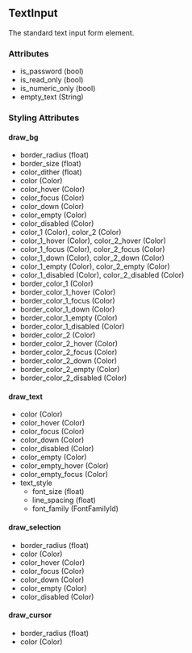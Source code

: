 ## TextInput
The standard text input form element.

### Attributes
- is_password (bool)
- is_read_only (bool)
- is_numeric_only (bool)
- empty_text (String)

### Styling Attributes
#### draw_bg
- border_radius (float)
- border_size (float)
- color_dither (float)
- color (Color)
- color_hover (Color)
- color_focus (Color)
- color_down (Color)
- color_empty (Color)
- color_disabled (Color)
- color_1 (Color), color_2 (Color)
- color_1_hover (Color), color_2_hover (Color)
- color_1_focus (Color), color_2_focus (Color)
- color_1_down (Color), color_2_down (Color)
- color_1_empty (Color), color_2_empty (Color)
- color_1_disabled (Color), color_2_disabled (Color)
- border_color_1 (Color)
- border_color_1_hover (Color)
- border_color_1_focus (Color)
- border_color_1_down (Color)
- border_color_1_empty (Color)
- border_color_1_disabled (Color)
- border_color_2 (Color)
- border_color_2_hover (Color)
- border_color_2_focus (Color)
- border_color_2_down (Color)
- border_color_2_empty (Color)
- border_color_2_disabled (Color)

#### draw_text
- color (Color)
- color_hover (Color)
- color_focus (Color)
- color_down (Color)
- color_disabled (Color)
- color_empty (Color)
- color_empty_hover (Color)
- color_empty_focus (Color)
- text_style
    - font_size (float)
    - line_spacing (float)
    - font_family (FontFamilyId)

#### draw_selection
- border_radius (float)
- color (Color)
- color_hover (Color)
- color_focus (Color)
- color_down (Color)
- color_empty (Color)
- color_disabled (Color)

#### draw_cursor
- border_radius (float)
- color (Color)